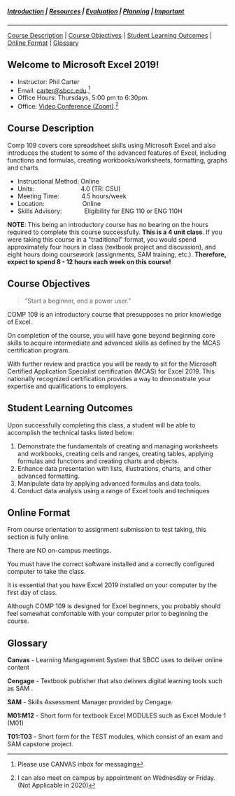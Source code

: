 ##### [Introduction](introduction) | [Resources](resources) | [Evaluation](evaluation) | [Planning](planning) | [Important](important)
***
[Course Description](#course-description) | [Course Objectives](#course-objectives) | [Student Learning Outcomes](#student-learning-outcomes) | [Online Format](#online-format) | [Glossary](#glossary)

## Welcome to Microsoft Excel 2019!
* Instructor: Phil Carter
* Email: [carter@sbcc.edu](mailto:carter@sbcc.edu).[^1]
* Office Hours: Thursdays, 5:00 pm to 6:30pm.
* Office: [Video Conference (Zoom)](https://sbcc.zoom.us/j/412912035).[^2]

[^1]: Please use CANVAS inbox for messaging

[^2]: I can also meet on campus by appointment on Wednesday or Friday. (Not Applicable in 2020)

## Course Description
Comp 109 covers core spreadsheet skills using Microsoft Excel and also introduces the student to some of the advanced features of Excel, including functions and formulas, creating workbooks/worksheets, formatting, graphs and charts.

*   Instructional Method: Online
*   Units:                           4.0 (TR: CSU)
*   Meeting Time:             4.5 hours/week
*   Location:                      Online
*   Skills Advisory:             Eligibility for ENG 110 or ENG 110H

**NOTE**: This being an introductory course has no bearing on the hours required to complete this course successfully. **This is a 4 unit class**. If you were taking this course in a "traditional" format, you would spend approximately four hours in class (textbook project and discussion), and eight hours doing coursework (assignments, SAM training, etc.). **Therefore, expect to spend 8 - 12 hours each week on this course!**


## Course Objectives
> “Start a beginner, end a power user.”

COMP 109 is an introductory course that presupposes no prior knowledge of Excel.

On completion of the course, you will have gone beyond beginning core skills to acquire intermediate and advanced skills as defined by the MCAS certification program.

With further review and practice you will be ready to sit for the Microsoft Certified Application Specialist certification (MCAS) for Excel 2019. This nationally recognized certification provides a way to demonstrate your expertise and qualifications to employers.

## Student Learning Outcomes
Upon successfully completing this class, a student will be able to accomplish the technical tasks listed below:

1.  Demonstrate the fundamentals of creating and managing worksheets and workbooks, creating cells and ranges, creating tables, applying formulas and functions and creating charts and objects.
2.  Enhance data presentation with lists, illustrations, charts, and other advanced formatting.
3.  Manipulate data by applying advanced formulas and data tools.
4.  Conduct data analysis using a range of Excel tools and techniques

## Online Format
From course orientation to assignment submission to test taking, this section is fully online.

There are NO on-campus meetings.

You must have the correct software installed and a correctly configured computer to take the class.

It is essential that you have Excel 2019 installed on your computer by the first day of class.

Although COMP 109 is designed for Excel beginners, you probably should feel somewhat comfortable with your computer prior to beginning the course.

## Glossary
**Canvas** - Learning Mangagement System that SBCC uses to deliver online content

**Cengage** - Textbook publisher that also delivers digital learning tools such as SAM .

**SAM** - Skills Assessment Manager provided by Cengage.

**M01:M12** - Short form for textbook Excel MODULES such as Excel Module 1 (M01)

**T01:T03** - Short form for the TEST modules, which consist of an exam and SAM capstone project.
